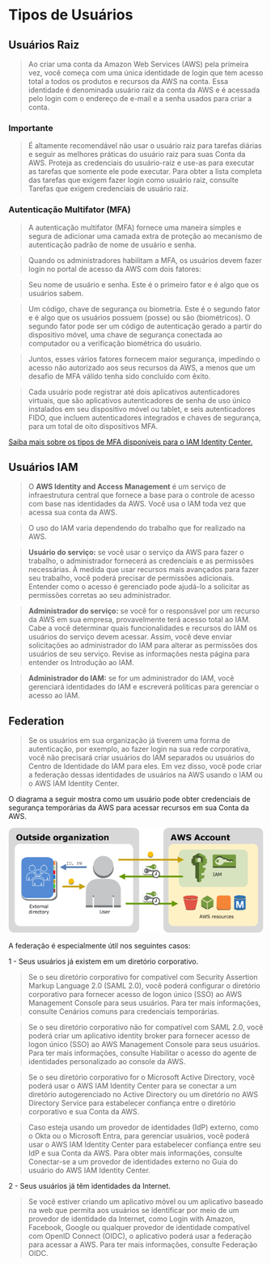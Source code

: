 # Tipos de Usuários

## Usuários Raiz

> Ao criar uma conta da Amazon Web Services (AWS) pela primeira vez, você começa com uma única identidade de login que tem acesso total a todos os produtos e recursos da AWS na conta. Essa identidade é denominada usuário raiz da conta da AWS e é acessada pelo login com o endereço de e-mail e a senha usados para criar a conta.

### Importante 

> É altamente recomendável não usar o usuário raiz para tarefas diárias e seguir as melhores práticas do usuário raiz para suas Conta da AWS. Proteja as credenciais do usuário-raiz e use-as para executar as tarefas que somente ele pode executar. Para obter a lista completa das tarefas que exigem fazer login como usuário raiz, consulte Tarefas que exigem credenciais de usuário raiz.

### Autenticação Multifator (MFA)

> A autenticação multifator (MFA) fornece uma maneira simples e segura de adicionar uma camada extra de proteção ao mecanismo de autenticação padrão de nome de usuário e senha.

> Quando os administradores habilitam a MFA, os usuários devem fazer login no portal de acesso da AWS com dois fatores:

> Seu nome de usuário e senha. Este é o primeiro fator e é algo que os usuários sabem.

> Um código, chave de segurança ou biometria. Este é o segundo fator e é algo que os usuários possuem (posse) ou são (biométricos). O segundo fator pode ser um código de autenticação gerado a partir do dispositivo móvel, uma chave de segurança conectada ao computador ou a verificação biométrica do usuário.

> Juntos, esses vários fatores fornecem maior segurança, impedindo o acesso não autorizado aos seus recursos da AWS, a menos que um desafio de MFA válido tenha sido concluído com êxito.

> Cada usuário pode registrar até dois aplicativos autenticadores virtuais, que são aplicativos autenticadores de senha de uso único instalados em seu dispositivo móvel ou tablet, e seis autenticadores FIDO, que incluem autenticadores integrados e chaves de segurança, para um total de oito dispositivos MFA. 

[Saiba mais sobre os tipos de MFA disponíveis para o IAM Identity Center.](https://docs.aws.amazon.com/singlesignon/latest/userguide/mfa-types.html)

## Usuários IAM 

> O **AWS Identity and Access Management** é um serviço de infraestrutura central que fornece a base para o controle de acesso com base nas identidades da AWS. Você usa o IAM toda vez que acessa sua conta da AWS.

> O uso do IAM varia dependendo do trabalho que for realizado na AWS.

> **Usuário do serviço:** se você usar o serviço da AWS para fazer o trabalho, o administrador fornecerá as credenciais e as permissões necessárias. À medida que usar recursos mais avançados para fazer seu trabalho, você poderá precisar de permissões adicionais. Entender como o acesso é gerenciado pode ajudá-lo a solicitar as permissões corretas ao seu administrador.

> **Administrador do serviço:** se você for o responsável por um recurso da AWS em sua empresa, provavelmente terá acesso total ao IAM. Cabe a você determinar quais funcionalidades e recursos do IAM os usuários do serviço devem acessar. Assim, você deve enviar solicitações ao administrador do IAM para alterar as permissões dos usuários de seu serviço. Revise as informações nesta página para entender os Introdução ao IAM.

> **Administrador do IAM:** se for um administrador do IAM, você gerenciará identidades do IAM e escreverá políticas para gerenciar o acesso ao IAM.

## Federation

> Se os usuários em sua organização já tiverem uma forma de autenticação, por exemplo, ao fazer login na sua rede corporativa, você não precisará criar usuários do IAM separados ou usuários do Centro de Identidade do IAM para eles. Em vez disso, você pode criar a federação dessas identidades de usuários na AWS usando o IAM ou o AWS IAM Identity Center.

O diagrama a seguir mostra como um usuário pode obter credenciais de segurança temporárias da AWS para acessar recursos em sua Conta da AWS.

<div align="center">

![federaçao](./images/federacao.png)

</div>

A federação é especialmente útil nos seguintes casos:

1 - Seus usuários já existem em um diretório corporativo.

> Se o seu diretório corporativo for compatível com Security Assertion Markup Language 2.0 (SAML 2.0), você poderá configurar o diretório corporativo para fornecer acesso de logon único (SSO) ao AWS Management Console para seus usuários. Para ter mais informações, consulte Cenários comuns para credenciais temporárias.

> Se o seu diretório corporativo não for compatível com SAML 2.0, você poderá criar um aplicativo identity broker para fornecer acesso de logon único (SSO) ao AWS Management Console para seus usuários. Para ter mais informações, consulte Habilitar o acesso do agente de identidades personalizado ao console da AWS.

> Se o seu diretório corporativo for o Microsoft Active Directory, você poderá usar o AWS IAM Identity Center para se conectar a um diretório autogerenciado no Active Directory ou um diretório no AWS Directory Service para estabelecer confiança entre o diretório corporativo e sua Conta da AWS.

> Caso esteja usando um provedor de identidades (IdP) externo, como o Okta ou o Microsoft Entra, para gerenciar usuários, você poderá usar o AWS IAM Identity Center para estabelecer confiança entre seu IdP e sua Conta da AWS. Para obter mais informações, consulte Conectar-se a um provedor de identidades externo no Guia do usuário do AWS IAM Identity Center.

2 - Seus usuários já têm identidades da Internet.

> Se você estiver criando um aplicativo móvel ou um aplicativo baseado na web que permita aos usuários se identificar por meio de um provedor de identidade da Internet, como Login with Amazon, Facebook, Google ou qualquer provedor de identidade compatível com OpenID Connect (OIDC), o aplicativo poderá usar a federação para acessar a AWS. Para ter mais informações, consulte Federação OIDC.